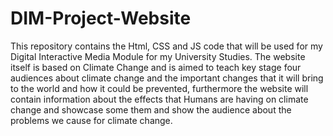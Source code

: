 # DIM-Project-Website


This repository contains the Html, CSS and JS code that will be used for my Digital Interactive Media Module for my University Studies. The website itself is based on Climate Change and is aimed to teach key stage four audiences about climate change and the important changes that it will bring to the world and how it could be prevented, furthermore the website will contain information about the effects that Humans are having on climate change and showcase some them and show the audience about the problems we cause for climate change.
